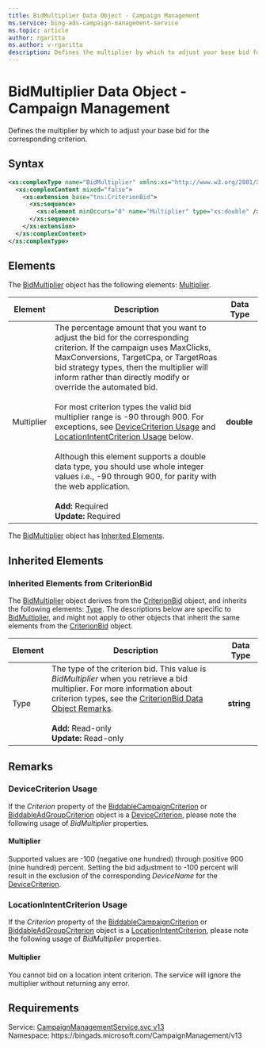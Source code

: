 ```yaml
---
title: BidMultiplier Data Object - Campaign Management
ms.service: bing-ads-campaign-management-service
ms.topic: article
author: rgaritta
ms.author: v-rgaritta
description: Defines the multiplier by which to adjust your base bid for the corresponding criterion.
---
```

# BidMultiplier Data Object - Campaign Management
Defines the multiplier by which to adjust your base bid for the corresponding criterion.

## Syntax
```xml
<xs:complexType name="BidMultiplier" xmlns:xs="http://www.w3.org/2001/XMLSchema">
  <xs:complexContent mixed="false">
    <xs:extension base="tns:CriterionBid">
      <xs:sequence>
        <xs:element minOccurs="0" name="Multiplier" type="xs:double" />
      </xs:sequence>
    </xs:extension>
  </xs:complexContent>
</xs:complexType>
```

## <a name="elements"></a>Elements

The [BidMultiplier](bidmultiplier.md) object has the following elements: [Multiplier](#multiplier).

|Element|Description|Data Type|
|-----------|---------------|-------------|
|<a name="multiplier"></a>Multiplier|The percentage amount that you want to adjust the bid for the corresponding criterion. If the campaign uses MaxClicks, MaxConversions, TargetCpa, or TargetRoas bid strategy types, then the multiplier will inform rather than directly modify or override the automated bid.<br/><br/>For most criterion types the valid bid multiplier range is -90 through 900. For exceptions, see [DeviceCriterion Usage](#devicecriterion) and [LocationIntentCriterion Usage](#locationintentcriterion) below.<br/><br/>Although this element supports a double data type, you should use whole integer values i.e., -90 through 900, for parity with the web application.<br/><br/>**Add:** Required<br/>**Update:** Required|**double**|

The [BidMultiplier](bidmultiplier.md) object has [Inherited Elements](#inheritedelements).

## <a name="inheritedelements"></a>Inherited Elements

### <a name="inheritedelementscriterionbid"></a>Inherited Elements from CriterionBid
The [BidMultiplier](bidmultiplier.md) object derives from the [CriterionBid](criterionbid.md) object, and inherits the following elements: [Type](#type). The descriptions below are specific to [BidMultiplier](bidmultiplier.md), and might not apply to other objects that inherit the same elements from the [CriterionBid](criterionbid.md) object.  

|Element|Description|Data Type|
|-----------|---------------|-------------|
|<a name="type"></a>Type|The type of the criterion bid. This value is *BidMultiplier* when you retrieve a bid multiplier. For more information about criterion types, see the [CriterionBid Data Object Remarks](criterionbid.md#remarks).<br/><br/>**Add:** Read-only<br/>**Update:** Read-only|**string**|

## <a name="remarks"></a>Remarks
### <a name="devicecriterion"></a>DeviceCriterion Usage
If the *Criterion* property of the [BiddableCampaignCriterion](biddablecampaigncriterion.md) or [BiddableAdGroupCriterion](biddableadgroupcriterion.md) object is a [DeviceCriterion](devicecriterion.md), please note the following usage of *BidMultiplier* properties.

#### <a name="devicecriterion_multiplier"></a>Multiplier
Supported values are -100 (negative one hundred) through positive 900 (nine hundred) percent. Setting the bid adjustment to -100 percent will result in the exclusion of the corresponding *DeviceName* for the [DeviceCriterion](devicecriterion.md). 

### <a name="locationintentcriterion"></a>LocationIntentCriterion Usage
If the *Criterion* property of the [BiddableCampaignCriterion](biddablecampaigncriterion.md) or [BiddableAdGroupCriterion](biddableadgroupcriterion.md) object is a [LocationIntentCriterion](locationintentcriterion.md), please note the following usage of *BidMultiplier* properties.

#### <a name="locationintentcriterion_multiplier"></a>Multiplier
You cannot bid on a location intent criterion. The service will ignore the multiplier without returning any error.

## Requirements
Service: [CampaignManagementService.svc v13](https://campaign.api.bingads.microsoft.com/Api/Advertiser/CampaignManagement/v13/CampaignManagementService.svc)  
Namespace: https\://bingads.microsoft.com/CampaignManagement/v13  

